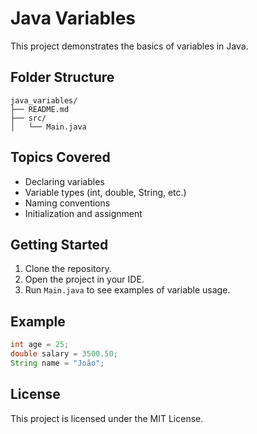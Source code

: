 # Java Variables

This project demonstrates the basics of variables in Java.

## Folder Structure

```
java_variables/
├── README.md
├── src/
│   └── Main.java
```

## Topics Covered

- Declaring variables
- Variable types (int, double, String, etc.)
- Naming conventions
- Initialization and assignment

## Getting Started

1. Clone the repository.
2. Open the project in your IDE.
3. Run `Main.java` to see examples of variable usage.

## Example

```java
int age = 25;
double salary = 3500.50;
String name = "João";
```

## License

This project is licensed under the MIT License.